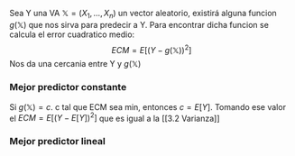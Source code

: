  Sea Y una VA $\mathbb{X}=(X_{1}, \dots, X_{n})$ un vector aleatorio, existirá alguna funcion $g(\mathbb{X})$ que nos sirva para predecir a Y. Para encontrar dicha funcion se calcula el error cuadratico medio:
 $$ECM=E[(Y-g(\mathbb{X}))^2]$$
 Nos da una cercania entre Y y $g(\mathbb{X})$ 
### Mejor predictor constante
 Si $g(\mathbb{X})=c$. c tal que ECM sea min, entonces $c=E[Y]$. Tomando ese valor el $ECM = E[(Y-E[Y])^2]$ que es igual a la [[3.2 Varianza]]
### Mejor predictor lineal